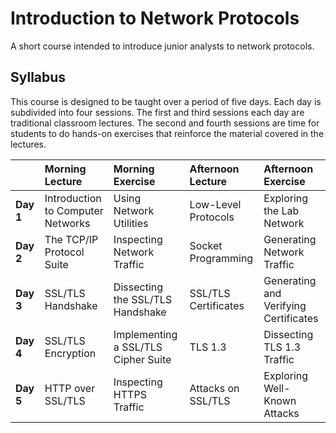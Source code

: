 # Introduction to Network Protocols

A short course intended to introduce junior analysts to network protocols.

## Syllabus

This course is designed to be taught over a period of five days.  Each day is subdivided into four sessions. The first and third sessions each day are traditional classroom lectures. The second and fourth sessions are time for students to do hands-on exercises that reinforce the material covered in the lectures.

| &nbsp; &nbsp; &nbsp; &nbsp; &nbsp; &nbsp; &nbsp; &nbsp; | Morning Lecture | Morning Exercise | Afternoon Lecture | Afternoon Exercise |
| :-- | :-- | :-- | :-- | :-- |
| **Day 1** | Introduction to Computer Networks | Using Network Utilities | Low-Level Protocols | Exploring the Lab Network |
| **Day 2** | The TCP/IP Protocol Suite | Inspecting Network Traffic | Socket Programming | Generating Network Traffic |
| **Day 3** | SSL/TLS Handshake | Dissecting the SSL/TLS Handshake | SSL/TLS Certificates | Generating and Verifying Certificates |
| **Day 4** | SSL/TLS Encryption | Implementing a SSL/TLS Cipher Suite | TLS 1.3 | Dissecting TLS 1.3 Traffic | 
| **Day 5** | HTTP over SSL/TLS | Inspecting HTTPS Traffic | Attacks on SSL/TLS | Exploring Well-Known Attacks |
